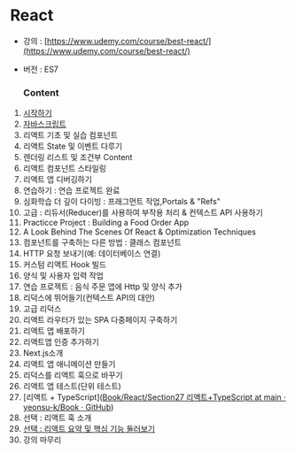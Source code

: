 # React

- 강의 : [https://www.udemy.com/course/best-react/](https://www.udemy.com/course/best-react/)
- 버전 : ES7
  
  ### Content
1. [시작하기](https://github.com/yeonsu-k/Book/tree/main/React/Section1%EC%8B%9C%EC%9E%91%ED%95%98%EA%B8%B0)
2. [자바스크립트](https://github.com/yeonsu-k/Book/tree/main/React/Section2%EC%9E%90%EB%B0%94%EC%8A%A4%ED%81%AC%EB%A6%BD%ED%8A%B8)
3. 리액트 기초 및 실습 컴포넌트
4. 리액트 State 및 이벤트 다루기
5. 렌더링 리스트  및 조건부 Content
6. 리액트 컴포넌트 스타일링
7. 리액트  앱 디버깅하기
8. 연습하기 : 연습 프로젝트 완료
9. 심화학습 더 깊이 다이빙 : 프래그먼트 작업,Portals & "Refs"
10. 고급 : 리듀서(Reducer)를 사용하여 부작용 처리 & 컨텍스트 API 사용하기
11. Practicce Project : Building a Food Order App
12. A Look Behind The Scenes Of React & Optimization Techniques
13. 컴포넌트를 구축하는 다른 방법 :  클래스 컴포넌트
14. HTTP 요청 보내기(예: 데이터베이스 연결)
15. 커스텀 리액트 Hook 빌드
16. 양식 및 사용자 입력 작업
17. 연습 프로젝트 : 음식 주문 앱에 Http 및 양식 추가
18. 리덕스에 뛰어들기(컨텍스트 API의 대안)
19. 고급 리덕스
20. 리액트 라우터가 있는 SPA 다중페이지 구축하기
21. 리액트 앱 배포하기
22. 리액트앱 인증 추가하기
23. Next.js소개
24. 리액트 앱 애니메이션 만들기
25. 리덕스를 리액트 훅으로 바꾸기
26. 리액트 앱 테스트(단위  테스트)
27. [리액트 + TypeScript]([Book/React/Section27 리액트+TypeScript at main · yeonsu-k/Book · GitHub](https://github.com/yeonsu-k/Book/tree/main/React/Section27%20%EB%A6%AC%EC%95%A1%ED%8A%B8%2BTypeScript))
28. 선택 : 리액트 훅 소개
29. [선택 : 리액트 요약 및 핵심 기능 둘러보기](https://github.com/yeonsu-k/Book/tree/main/React/Section29%20%EB%A6%AC%EC%97%91%ED%8A%B8%EC%9A%94%EC%95%BD%20%EB%B0%8F%20%ED%95%B5%EC%8B%AC%EA%B8%B0%EB%8A%A5)
30. 강의 마무리
